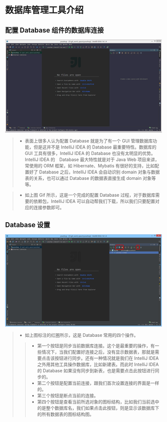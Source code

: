 # 数据库管理工具介绍

## 配置 Database 组件的数据库连接

![配置 Database 组件的数据库连接](images/xxv-a-database-connection-1.gif)


> * 表面上很多人认为配置 Database 就是为了有一个 GUI 管理数据库功能，但是这并不是 IntelliJ IDEA 的 Database 最重要特性。数据库的 GUI 工具有很多，IntelliJ IDEA 的 Database 也没有太明显的优势。IntelliJ IDEA 的　Database 最大特性就是对于 Java Web 项目来讲，常使用的 ORM 框架，如 Hibernate、Mybatis 有很好的支持，比如配置好了 Database 之后，IntelliJ IDEA 会自动识别 domain 对象与数据表的关系，也可以通过 Database 的数据表直接生成 domain 对象等等。 

> * 如上图 Gif 所示，这是一个完成的配置 Database 过程，对于数据库需要的依赖包，IntelliJ IDEA 可以自动帮我们下载，所以我们只要配置对应的连接参数即可。

## Database 设置

![Database 设置](images/xxv-b-database-settings-1.jpg)

> * 如上图标注的红圈所示，这是 Database 常用的四个操作。
>
>> * 第一个按钮是同步当前数据库连接。这个是最重要的操作，有一些情况下，当我们配置好连接之后，没有显示数据表，那就是需要点击该按钮进行同步。还有一种情况就是我们在 IntelliJ IDEA 之外用其他工具操作数据库，比如新建表。而此时 IntelliJ IDEA 的 Database 如果没有同步到新表，也是需要点击此按钮进行同步的。
>> * 第二个按钮是配置当前连接，跟我们首次设置连接的界面是一样的。
>> * 第三个按钮是断点当前的连接。
>> * 第四个按钮是查看当前所选对象的图标结构，比如我们当前选中的是整个数据库名，我们如果点击此按钮，则是显示该数据库下的所有数据表的图标结构图。
